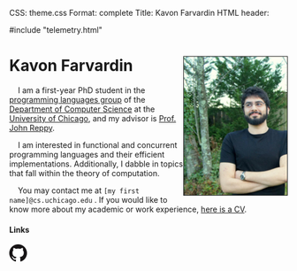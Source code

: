 CSS: theme.css
Format: complete
Title: Kavon Farvardin
HTML header: <link rel="icon" type="image/png" href="images/duck.png" />

#include "telemetry.html"

Kavon Farvardin  <img style="float: right" src="images/jaypeg.png" height="250" width="187" border="1"/>  
============

&nbsp;&nbsp;&nbsp;&nbsp;I am a first-year PhD student in the <a href="http://pl.cs.uchicago.edu/" target="_blank">programming languages group</a> of the <a href="http://cs.uchicago.edu/" target="_blank">Department of Computer Science</a> at the 
<a href="http://uchicago.edu/" target="_blank">University of Chicago</a>, and my advisor is <a href="http://people.cs.uchicago.edu/~jhr/" target="_blank">Prof. John Reppy</a>.

&nbsp;&nbsp;&nbsp;&nbsp;I am interested in functional and concurrent programming languages and their efficient implementations. Additionally, I dabble in topics that fall within the theory of computation.

&nbsp;&nbsp;&nbsp;&nbsp;You may contact me at `[my first name]@cs.uchicago.edu` . If you would like to know more about my academic or work experience, <a onclick="ga('send','event','File Download','CV')" target="_blank" href="files/cv.pdf">here is a CV</a>.

#### Links

<a onclick="ga('send','event','Outgoing Links','github.com/kavon')" target="_blank" href="http://github.com/kavon"> 
   <img src="images/GitHub-Mark-64px.png" height="32" width="32" title="GitHub"> 
</a>




